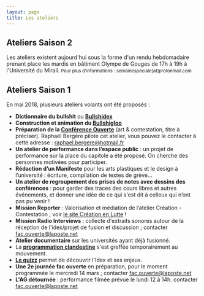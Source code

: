```yaml
---
layout: page
title: Les ateliers
---
```


<h2>Ateliers Saison 2</h2>

Les ateliers existent aujourd'hui sous la forme d'un rendu hebdomadaire prenant place les mardis en bâtiment Olympe de Gouges de 17h à 19h à l'Université du Mirail.
<small>Pour plus d'informations : semainespeciale[at]protonmail.com</small>

<h2>Ateliers Saison 1</h2>

En mai 2018, plusieurs ateliers volants ont été proposés : 
* **Dictionnaire du bullshit** ou **<a href="/dico">Bullshidex</a>** 
* **Construction et animation du <a href="/bullshigloo">Bullshigloo</a>**
* **Préparation de la <a href="../conf-ouverte">Conférence Ouverte</a>** (art & contestation, titre à préciser). Raphaël Bergère pilote cet atelier, vous pouvez le contacter à cette adresse : raphael.bergere@hotmail.fr
* **Un atelier de performance dans l’espace public** : un projet de performance sur la place du capitole a été proposé. On cherche des personnes motivées pour participer.
* **Rédaction d’un Manifeste** pour les arts plastiques et le design à l’université&nbsp;:  écriture, compilation de textes de grève… 
* **Un atelier de regroupement des prises de notes avec dessins des conférences** : pour garder des traces des cours libres et autres événements, et donner une idée de ce qui s'est dit à celleux qui n’ont pas pu venir !
* **Mission Reporter** : Valorisation et médiation de l’atelier Création - Contestation ; voir <a href="https://facouverte.wixsite.com/creationenlutte">le site Création en Lutte</a> !
* **Mission Radio Interviews** : collecte d'extraits sonores autour de la réception de l'idex/projet de fusion et discussion ; contacter fac.ouverte@laposte.net
* **Atelier documentaire** sur les universités ayant déjà fusionné.
* La **<a href="http://laprogrammationclandestine.tumblr.com/post/171621177991/la-semaine-sp%C3%A9ciale">programmation clandestine</a>** s'est greffée temporairement au mouvement.
* <a href="/quizz">**Le quizz**</a> permet de découvrir l'Idex et ses enjeux.
* **Une 2e journée fac ouverte** en préparation, pour le moment programmée le mercredi 14 mars ; contacter fac.ouverte@laposte.net
* **L'AG détournée** : performance filmée prévue le lundi 12 à 14h. contacter fac.ouverte@laposte.net